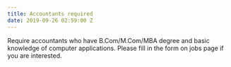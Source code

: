 ```yaml
---
title: Accountants required
date: 2019-09-26 02:59:00 Z
---
```


Require accountants who have B.Com/M.Com/MBA degree and basic knowledge of computer applications. Please fill in the form on jobs page if you are interested. 